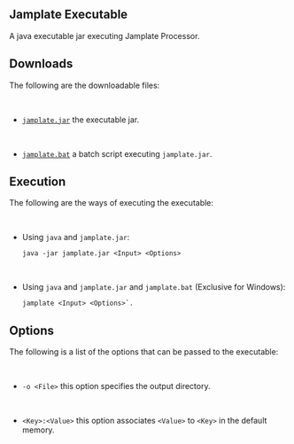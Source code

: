 ## Jamplate Executable

A java executable jar executing Jamplate Processor.

## Downloads

The following are the downloadable files:

<br>

- [`jamplate.jar`](/jamplate.jar) the executable jar.

<br>

- [`jamplate.bat`](/jamplate.bat) a batch script executing `jamplate.jar`.

## Execution

The following are the ways of executing the executable:

<br>

- Using `java` and `jamplate.jar`:
  ```
  java -jar jamplate.jar <Input> <Options>
  ```

<br>

- Using `java` and `jamplate.jar` and `jamplate.bat` (Exclusive for Windows):
  ```  
  jamplate <Input> <Options>`.
  ```

## Options

The following is a list of the options that can be passed to the executable:

<br>

- `-o <File>` this option specifies the output directory.

<br>

- `<Key>:<Value>` this option associates `<Value>` to `<Key>` in the default memory.
